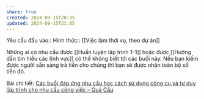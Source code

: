 ```yaml
---
share: true
created: 2024-09-15T20:35
updated: 2024-09-15T21:05
---
```

Yêu cầu đầu vào:: 
Hình thức:: [[Việc làm thời vụ, theo dự án]]

Những ai có nhu cầu được [[Huấn luyện lập trình 1-1]] hoặc được [[Hướng dẫn tìm hiểu các lĩnh vực]] có thể không biết tới các buổi này. Nếu bạn kiếm được người sẵn sàng trả tiền cho chúng thì bạn sẽ được nhận toàn bộ số tiền đó.

Bài chi tiết: [Các buổi đáp ứng nhu cầu học cách sử dụng công cụ và tư duy lập trình cho nhu cầu công việc – Quả Cầu](https://doi-thoai.deno.dev/cac-buoi-dap-ung-nhu-cau-hoc-cach-su-dung-cong-cu-va-tu-duy-lap-trinh-cho-nhu-cau-ca-nhan-hoac-nghien-cuu.4M.1)